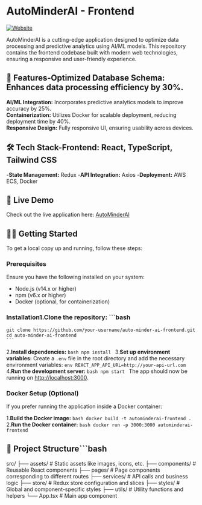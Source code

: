 # AutoMinderAI - Frontend

[![Website](https://img.shields.io/badge/website-online-green)](https://auto-minder-ai-frontend.onrender.com/)

AutoMinderAI is a cutting-edge application designed to optimize data processing and predictive analytics using AI/ML models. This repository contains the frontend codebase built with modern web technologies, ensuring a responsive and user-friendly experience.

## 🚀 Features-**Optimized Database Schema:** Enhances data processing efficiency by 30%.
**AI/ML Integration:** Incorporates predictive analytics models to improve accuracy by 25%. <br>
**Containerization:** Utilizes Docker for scalable deployment, reducing deployment time by 40%. <br>
**Responsive Design:** Fully responsive UI, ensuring usability across devices. <br>

## 🛠️ Tech Stack-**Frontend:** React, TypeScript, Tailwind CSS
-**State Management:** Redux
-**API Integration:** Axios
-**Deployment:** AWS ECS, Docker

## 🔗 Live Demo

Check out the live application here: [AutoMinderAI](https://auto-minder-ai-frontend.onrender.com/)

## 🧑‍💻 Getting Started

To get a local copy up and running, follow these steps:

### Prerequisites

Ensure you have the following installed on your system:

- Node.js (v14.x or higher)
- npm (v6.x or higher)
- Docker (optional, for containerization)

### Installation1.**Clone the repository:**    ```bash
    git clone https://github.com/your-username/auto-minder-ai-frontend.git
    cd auto-minder-ai-frontend
    ```
2.**Install dependencies:**    ```bash
    npm install
    ```
3.**Set up environment variables:**    Create a `.env` file in the root directory and add the necessary environment variables:
    ```env
    REACT_APP_API_URL=http://your-api-url.com
    ```
4.**Run the development server:**    ```bash
    npm start
    ```
    The app should now be running on [http://localhost:3000](http://localhost:3000).
### Docker Setup (Optional)

If you prefer running the application inside a Docker container:

1.**Build the Docker image:**    ```bash
    docker build -t autominderai-frontend .
    ```
2.**Run the Docker container:**    ```bash
    docker run -p 3000:3000 autominderai-frontend
    ```
## 📁 Project Structure```bash
src/
├── assets/         # Static assets like images, icons, etc.
├── components/     # Reusable React components
├── pages/          # Page components corresponding to different routes
├── services/       # API calls and business logic
├── store/          # Redux store configuration and slices
├── styles/         # Global and component-specific styles
├── utils/          # Utility functions and helpers
└── App.tsx         # Main app component
